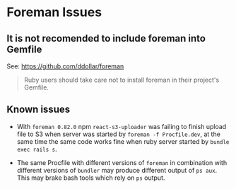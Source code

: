 # Foreman Issues

## It is not recomended to include foreman into Gemfile

See: https://github.com/ddollar/foreman

> Ruby users should take care not to install foreman in their project's Gemfile.

## Known issues

 * With `foreman 0.82.0` npm `react-s3-uploader` was failing to finish upload file to S3 when server was started by `foreman -f Procfile.dev`, 
   at the same time the same code works fine when ruby server started by `bundle exec rails s`.

 * The same Procfile with different versions of `foreman` in combination with different versions of `bundler` may produce different output of `ps aux`.
   This may brake bash tools which rely on `ps` output.
